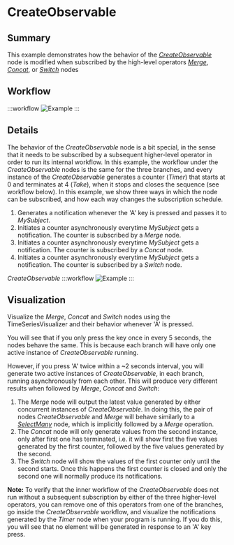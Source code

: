 # CreateObservable

## Summary
This example demonstrates how the behavior of the [*CreateObservable*](https://bonsai-rx.org/docs/api/Bonsai.Reactive.CreateObservable.html) node is modified when subscribed by the high-level operators [*Merge*](https://bonsai-rx.org/docs/api/Bonsai.Reactive.Merge.html), [*Concat*](https://bonsai-rx.org/docs/api/Bonsai.Reactive.Concat.html), or [*Switch*](https://bonsai-rx.org/docs/api/Bonsai.Reactive.Switch.html) nodes

## Workflow

:::workflow
![Example](~/workflows/ReactiveExamples/CreateObservable/CreateObservable.bonsai)
:::


## Details
The behavior of the *CreateObservable* node is a bit special, in the sense that it needs to be subscribed by a subsequent higher-level operator in order to run its internal workflow. In this example, the workflow under the *CreateObservable* nodes is the same for the three branches, and every instance of the *CreateObservable* generates a counter (*Timer*) that starts at 0 and terminates at 4 (*Take*), when it stops and closes the sequence (see workflow below). In this example, we show three ways in which the node can be subscribed, and how each way changes the subscription schedule. 

1. Generates a notification whenever the 'A' key is pressed and passes it to *MySubject*.
2. Initiates a counter asynchronously everytime *MySubject* gets a notification. The counter is subscribed by a *Merge* node.
3. Initiates a counter asynchronously everytime *MySubject* gets a notification. The counter is subscribed by a *Concat* node.
4. Initiates a counter asynchronously everytime *MySubject* gets a notification. The counter is subscribed by a *Switch* node.

*CreateObservable*
:::workflow
![Example](~/workflows/ReactiveExamples/CreateObservable/CreateObservableInnerWorkflow.bonsai)
:::



## Visualization
Visualize the *Merge*, *Concat* and *Switch* nodes using the TimeSeriesVisualizer and their behavior whenever 'A' is pressed. 

You will see that if you only press the key once in every 5 seconds, the nodes behave the same. This is because each branch will have only one active instance of *CreateObservable* running. 

However, if you press 'A' twice within a ~2 seconds interval, you will generate two active instances of *CreateObservable*, in each branch, running asynchronously from each other. This will produce very different results when followed by *Merge*, *Concat* and *Switch*: 
1. The *Merge* node will output the latest value generated by either concurrent instances of *CreateObservable*. In doing this, the pair of nodes *CreateObservable* and *Merge* will behave similarly to a [*SelectMany*](https://bonsai-rx.org/docs/api/Bonsai.Reactive.SelectMany.html) node, which is implicitly followed by a *Merge* operation.
2. The *Concat* node will only generate values from the second instance, only after first one has terminated, i.e. it will show first the five values generated by the first counter, followed by the five values generated by the second.
3. The *Switch* node will show the values of the first counter only until the second starts. Once this happens the first counter is closed and only the second one will normally produce its notifications.


**Note:** To verify that the inner workflow of the *CreateObservable* does not run without a subsequent subscription by either of the three higher-level operators, you can remove one of this operators from one of the branches, go inside the *CreateObservable* workflow, and visualize the notifications generated by the *Timer* node when your program is running. If you do this, you will see that no element will be generated in response to an 'A' key press.